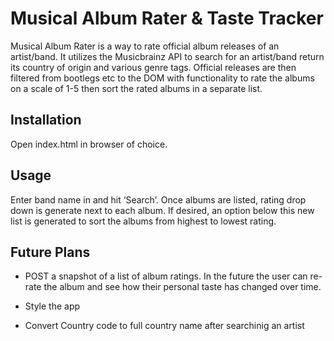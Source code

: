 # Musical Album Rater & Taste Tracker
Musical Album Rater is a way to rate official album releases of an artist/band. It utilizes the Musicbrainz
API to search for an artist/band return its country of origin and various genre tags. Official releases are
then filtered from bootlegs etc to the DOM with functionality to rate the albums on a scale of 1-5 then
sort the rated albums in a separate list.

## Installation
Open index.html in browser of choice.


## Usage
Enter band name in and hit ‘Search’. Once albums are listed, rating drop down is generate next to each
album. If desired, an option below this new list is generated to sort the albums from highest to lowest
rating.


## Future Plans
- POST a snapshot of a list of album ratings. In the future the user can re-rate the album and see how their
personal taste has changed over time.

- Style the app

- Convert Country code to full country name after searchinig an artist

